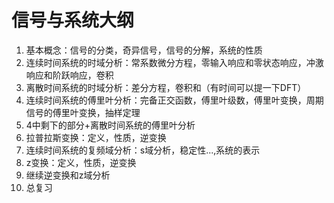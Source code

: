 # 信号与系统大纲

1. 基本概念：信号的分类，奇异信号，信号的分解，系统的性质
2. 连续时间系统的时域分析：常系数微分方程，零输入响应和零状态响应，冲激响应和阶跃响应，卷积
3. 离散时间系统的时域分析：差分方程，卷积和（有时间可以提一下DFT）
4. 连续时间系统的傅里叶分析：完备正交函数，傅里叶级数，傅里叶变换，周期信号的傅里叶变换，抽样定理
5. 4中剩下的部分+离散时间系统的傅里叶分析
6. 拉普拉斯变换：定义，性质，逆变换
7. 连续时间系统的复频域分析：s域分析，稳定性...,系统的表示
8. z变换：定义，性质，逆变换
9. 继续逆变换和z域分析
10. 总复习